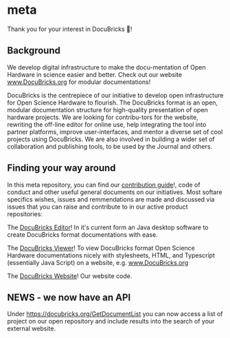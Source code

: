 # meta

Thank you for your interest in DocuBricks :tada:! 

## Background
We develop digital infrastructure to make the docu-mentation of Open Hardware in science easier and better. Check out our website www.DocuBricks.org for modular documentations!

DocuBricks is the centrepiece of our  initiative to develop open infrastructure for Open Science Hardware to flourish. The DocuBricks format is an open, modular documentation structure for high-quality presentation of open hardware projects. We are looking for contribu-tors for the website, rewriting the off-line editor for online use, help integrating the tool into partner platforms, improve user-interfaces, and mentor a diverse set of cool projects using DocuBricks. We are also involved in building a wider set of collaboration and publishing tools, to be used by the Journal and others.

## Finding your way around
In this meta repository, you can find our [contribution guide](https://github.com/DocuBricks/meta/blob/master/CONTRIBUTING.md)!, code of conduct and other useful general documents on our initiatives. Most softare specifics wishes, issues and remmendations are made and discussed via issues that you can raise and contribute to in our active product repositories:

The [DocuBricks Editor](https://github.org/DocuBricks/docubricksEditor)! In it's current form an Java desktop software to create DocuBricks format documentations with ease.

The [DocuBricks Viewer](https://github.org/DocuBricks/docubricksViewer)! To view DocuBricks format Open Science Hardware documentations nicely with stylesheets, HTML, and Typescript (essentially Java Script) on a website, e.g. www.DocuBricks.org

The [DocuBricks Website](https://github.org/DocuBricks/docubricksSite)! Our website code.

## NEWS - we now have an API
Under https://docubricks.org/GetDocumentList you can now access a list of project on our open repository and include results into the search of your external website.

